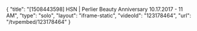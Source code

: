 {
    "title": "[1508443598] HSN | Perlier Beauty Anniversary 10.17.2017 - 11 AM",
    "type": "solo",
    "layout": "iframe-static",
    "videoId": "123178464",
    "url": "\/tvpembed\/123178464"
}